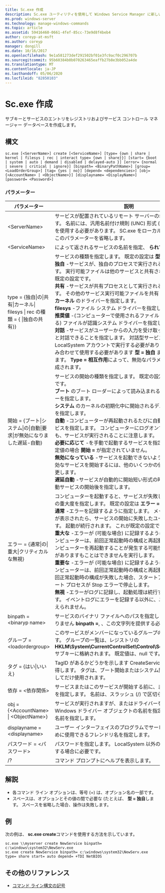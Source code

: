 ```yaml
---
title: Sc.exe 作成
description: Sc.exe ユーティリティを使用して Windows Service Manager に新しいサービスを登録する方法について説明します。
ms.prod: windows-server
ms.technology: manage-windows-commands
ms.topic: article
ms.assetid: 59416460-0661-4fef-85cc-73e9d8f4beb4
author: coreyp-at-msft
ms.author: coreyp
manager: dongill
ms.date: 10/16/2017
ms.openlocfilehash: 9e1a581273def291502bf01e3fc9acf0c296707b
ms.sourcegitcommit: 95b60384b0b070263465eaffb27b8e3bb052a4de
ms.translationtype: MT
ms.contentlocale: ja-JP
ms.lasthandoff: 05/06/2020
ms.locfileid: "82850103"
---
```

# <a name="scexe-create"></a>Sc.exe 作成

サブキーとサービスのエントリをレジストリおよびサービス コントロール マネージャー データベースを作成します。

## <a name="syntax"></a>構文

```
sc.exe [<ServerName>] create [<ServiceName>] [type= {own | share | kernel | filesys | rec | interact type= {own | share}}] [start= {boot | system | auto | demand | disabled | delayed-auto }] [error= {normal | severe | critical | ignore}] [binpath= <BinaryPathName>] [group= <LoadOrderGroup>] [tag= {yes | no}] [depend= <dependencies>] [obj= {<AccountName> | <ObjectName>}] [displayname= <DisplayName>] [password= <Password>]
```

### <a name="parameters"></a>パラメーター

|パラメーター|説明|
|---------|-----------|
|\<ServerName>|サービスが配置されているリモート サーバーの名前を指定します。 名前には、汎用名前付け規則 (UNC) 形式 (myserver など\\ \\) を使用する必要があります。 SC.exe をローカルで実行するには、このパラメーターを省略します。|
|\<ServiceName>|によって返されるサービスの名前を指定、 **られて** 操作します。|
|type = {独自\|の\|共有\|カーネル\| filesys \| rec の種類 = { \|独自の共有}}|サービスの種類を指定します。 既定の設定は **型 = 独自**します。</br>**独自** -サービスが、独自のプロセスで実行されるように指定します。 実行可能ファイルは他のサービスと共有されません。 これが既定の設定です。</br>**共有** -サービスが共有プロセスとして実行されるように指定します。 その他のサービス実行可能ファイルを共有します。</br>**カーネル** のドライバーを指定します。</br>**filesys** -ファイル システム ドライバーを指定します。</br>**推奨値** -(コンピューターで使用されるファイル システムを特定する) ファイルが認識システム ドライバーを指定します。</br>**対話** -サービスがユーザーからの入力を受け取って、デスクトップと対話できることを指定します。 対話型サービスは、LocalSystem アカウントで実行する必要があります。 この型と組み合わせて使用する必要があります **型 = 独自** または **型 = 共有**します。 **Type = 相互作用**によって、無効なパラメーターエラーが生成されます。|
|開始 = {ブート\|システム\|の\|自動\|要求\|が無効になりました遅延-自動}|サービスの開始の種類を指定します。 既定の設定は **開始要求を =** です。</br>**ブート** のブート ローダーによって読み込まれるデバイス ドライバーを指定します。</br>**システム** のカーネルの初期化中に開始されるデバイス ドライバーを指定します。</br>**自動** -コンピューターが再起動されるたびに自動的に開始するサービスを指定します。 コンピューターにログオンできない場合でも、サービスが実行されることに注意します。</br>**必要に応じて** -を手動で起動するサービスを指定します。 これは既定値の場合 **開始 =** が指定されていません。</br>**無効になっている** -サービスを起動できないように指定します。 無効なサービスを開始するには、他のいくつかの値に開始の種類を変更します。</br>**遅延自動** -サービスが自動的に開始短い形式の時刻が、その他の自動サービスの開始後を指定します。|
|エラー = {通常\|の\|重大\|クリティカルな無視}|コンピューターを起動すると、サービスが失敗した場合は、エラーの重大度を指定します。 既定の設定は **エラー = normal**します。</br>**通常** -エラーを記録するように指定します。 メッセージ ボックスが表示されたら、サービスの開始に失敗したユーザーに通知します。 起動が続行されます。 これが既定の設定です。</br>**重大な** -エラーが (可能な場合) に記録するように指定します。 コンピューターは、前回正常起動時の構成と再起動を試みます。 コンピューターを再起動することが発生する可能性がサービス可能性がありますもことはできませんを実行します。</br>**重要な** -エラーが (可能な場合) に記録するように指定します。 コンピューターは、前回正常起動時の構成と再起動を試みます。 前回正常起動時の構成が失敗した場合、スタートアップも失敗し、ブート プロセスが Stop エラーで停止します。</br>**無視** -エラーがログに記録し、起動処理は続行するように指定します。 イベントログにエラーを記録する以外に、ユーザーに通知は与えられません。|
|binpath = \<binaryp name>|サービスのバイナリ ファイルへのパスを指定します。 既定値はありません **binpath =**, 、この文字列を提供する必要があります。|
|グループ = \<loadordergroup>|このサービスがメンバーになっているグループの名前を指定します。 グループの一覧は、レジストリの**HKLM\System\CurrentControlSet\Control\ServiceGroupOrder**サブキーに格納されます。 既定値は、null です。|
|タグ = {はい\|いいえ}|TagID があるかどうかを示します CreateService 呼び出しから取得します。 タグは、ブート開始またはシステム開始ドライバーに対してだけ使用されます。|
|依存 = \<依存関係>|サービスまたはこのサービスが開始する前に、まずグループの名前を指定します。 名前は、スラッシュ (/) で区切られます。|
|obj = {\<AccountName> \| \<ObjectName>}|サービスが実行されますが、またはドライバーを実行する Windows ドライバー オブジェクトの名前を指定するアカウントの名前を指定します。|
|displayname = \<displayname>|ユーザー インターフェイスのプログラムでサービスを識別するために使用できるフレンドリ名を指定します。|
|パスワード = \<パスワード>|パスワードを指定します。 LocalSystem 以外のアカウントを使用する場合に必要です。|
|/?|コマンド プロンプトにヘルプを表示します。|

## <a name="remarks"></a>解説

-   各コマンド ライン オプションは、等号 (=) は、オプション名の一部です。
-   スペースは、オプションとその値の間で必要な (たとえば、 **型 = 独自**します。 スペースを省略した場合、操作は失敗します。

## <a name="examples"></a>例

次の例は、 **sc.exe create**コマンドを使用する方法を示しています。
```
sc.exe \\myserver create NewService binpath= c:\windows\system32\NewServ.exe
sc.exe create NewService binpath= c:\windows\system32\NewServ.exe type= share start= auto depend= +TDI NetBIOS
```

## <a name="additional-references"></a>その他のリファレンス

- [コマンド ライン構文の記号](command-line-syntax-key.md)
